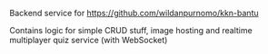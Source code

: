 Backend service for https://github.com/wildanpurnomo/kkn-bantu

Contains logic for simple CRUD stuff, image hosting and realtime multiplayer quiz service (with WebSocket)
